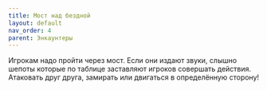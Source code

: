 ```yaml
---
title: Мост над бездной
layout: default
nav_order: 4
parent: Энкаунтеры
---
```


Игрокам надо пройти через мост. Если они издают звуки, слышно шепоты которые по таблице заставляют игроков совершать действия. Атаковать друг друга, замирать или двигаться в определённую сторону!
